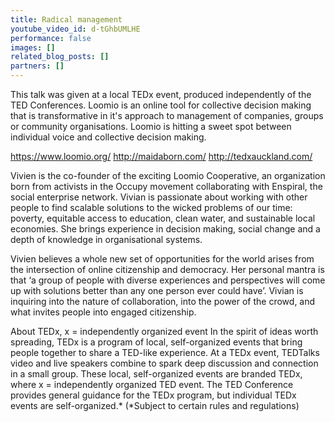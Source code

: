 ```yaml
---
title: Radical management
youtube_video_id: d-tGhbUMLHE
performance: false
images: []
related_blog_posts: []
partners: []
---
```


This talk was given at a local TEDx event, produced independently of the TED Conferences. Loomio is an online tool for collective decision making that is transformative in it's approach to management of companies, groups or community organisations. Loomio is hitting a sweet spot between individual voice and collective decision making.

https://www.loomio.org/
http://maidaborn.com/
http://tedxauckland.com/

Vivien is the co-founder of the exciting Loomio Cooperative, an organization born from activists in the Occupy movement collaborating with Enspiral, the social enterprise network. Vivian is passionate about working with other people to find scalable solutions to the wicked problems of our time: poverty, equitable access to education, clean water, and sustainable local economies. She brings experience in decision making, social change and a depth of knowledge in organisational systems.

Vivien believes a whole new set of opportunities for the world arises from the intersection of online citizenship and democracy. Her personal mantra is that ‘a group of people with diverse experiences and perspectives will come up with solutions better than any one person ever could have’. Vivian is inquiring into the nature of collaboration, into the power of the crowd, and what invites people into engaged citizenship.

About TEDx, x = independently organized event In the spirit of ideas worth spreading, TEDx is a program of local, self-organized events that bring people together to share a TED-like experience. At a TEDx event, TEDTalks video and live speakers combine to spark deep discussion and connection in a small group. These local, self-organized events are branded TEDx, where x = independently organized TED event. The TED Conference provides general guidance for the TEDx program, but individual TEDx events are self-organized.* (*Subject to certain rules and regulations)
